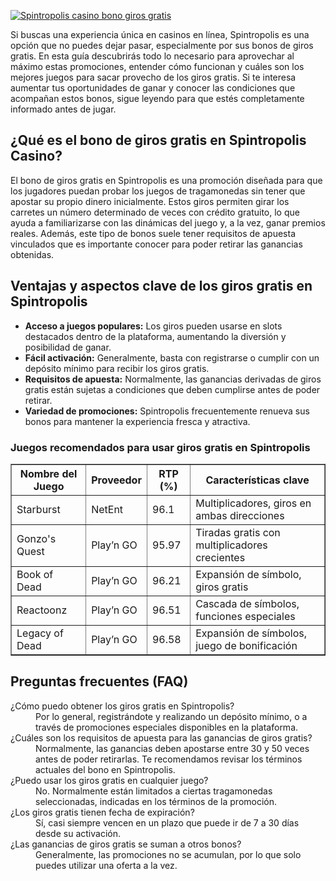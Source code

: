 [![Spintropolis casino bono giros gratis](https://123-caf.pages.dev/gitsignup.png)](https://vrmoo.ru/Bt82HjjY)

<p>Si buscas una experiencia única en casinos en línea, Spintropolis es una opción que no puedes dejar pasar, especialmente por sus bonos de giros gratis. En esta guía descubrirás todo lo necesario para aprovechar al máximo estas promociones, entender cómo funcionan y cuáles son los mejores juegos para sacar provecho de los giros gratis. Si te interesa aumentar tus oportunidades de ganar y conocer las condiciones que acompañan estos bonos, sigue leyendo para que estés completamente informado antes de jugar.</p>  <h2>¿Qué es el bono de giros gratis en Spintropolis Casino?</h2> <p>El bono de giros gratis en Spintropolis es una promoción diseñada para que los jugadores puedan probar los juegos de tragamonedas sin tener que apostar su propio dinero inicialmente. Estos giros permiten girar los carretes un número determinado de veces con crédito gratuito, lo que ayuda a familiarizarse con las dinámicas del juego y, a la vez, ganar premios reales. Además, este tipo de bonos suele tener requisitos de apuesta vinculados que es importante conocer para poder retirar las ganancias obtenidas.</p>  <h2>Ventajas y aspectos clave de los giros gratis en Spintropolis</h2> <ul>   <li><strong>Acceso a juegos populares:</strong> Los giros pueden usarse en slots destacados dentro de la plataforma, aumentando la diversión y posibilidad de ganar.</li>   <li><strong>Fácil activación:</strong> Generalmente, basta con registrarse o cumplir con un depósito mínimo para recibir los giros gratis.</li>   <li><strong>Requisitos de apuesta:</strong> Normalmente, las ganancias derivadas de giros gratis están sujetas a condiciones que deben cumplirse antes de poder retirar.</li>   <li><strong>Variedad de promociones:</strong> Spintropolis frecuentemente renueva sus bonos para mantener la experiencia fresca y atractiva.</li> </ul>  <h3>Juegos recomendados para usar giros gratis en Spintropolis</h3> <table border="1" cellpadding="5" cellspacing="0">   <thead>     <tr>       <th>Nombre del Juego</th>       <th>Proveedor</th>       <th>RTP (%)</th>       <th>Características clave</th>     </tr>   </thead>   <tbody>     <tr>       <td>Starburst</td>       <td>NetEnt</td>       <td>96.1</td>       <td>Multiplicadores, giros en ambas direcciones</td>     </tr>     <tr>       <td>Gonzo's Quest</td>       <td>Play’n GO</td>       <td>95.97</td>       <td>Tiradas gratis con multiplicadores crecientes</td>     </tr>     <tr>       <td>Book of Dead</td>       <td>Play’n GO</td>       <td>96.21</td>       <td>Expansión de símbolo, giros gratis</td>     </tr>     <tr>       <td>Reactoonz</td>       <td>Play’n GO</td>       <td>96.51</td>       <td>Cascada de símbolos, funciones especiales</td>     </tr>     <tr>       <td>Legacy of Dead</td>       <td>Play’n GO</td>       <td>96.58</td>       <td>Expansión de símbolos, juego de bonificación</td>     </tr>   </tbody> </table>  <h2>Preguntas frecuentes (FAQ)</h2> <dl>   <dt>¿Cómo puedo obtener los giros gratis en Spintropolis?</dt>   <dd>Por lo general, registrándote y realizando un depósito mínimo, o a través de promociones especiales disponibles en la plataforma.</dd>    <dt>¿Cuáles son los requisitos de apuesta para las ganancias de giros gratis?</dt>   <dd>Normalmente, las ganancias deben apostarse entre 30 y 50 veces antes de poder retirarlas. Te recomendamos revisar los términos actuales del bono en Spintropolis.</dd>    <dt>¿Puedo usar los giros gratis en cualquier juego?</dt>   <dd>No. Normalmente están limitados a ciertas tragamonedas seleccionadas, indicadas en los términos de la promoción.</dd>    <dt>¿Los giros gratis tienen fecha de expiración?</dt>   <dd>Sí, casi siempre vencen en un plazo que puede ir de 7 a 30 días desde su activación.</dd>    <dt>¿Las ganancias de giros gratis se suman a otros bonos?</dt>   <dd>Generalmente, las promociones no se acumulan, por lo que solo puedes utilizar una oferta a la vez.</dd> </dl>